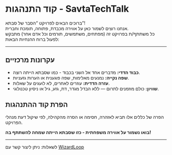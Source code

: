 # קוד התנהגות - SavtaTechTalk

ברוכים הבאים לפרויקט “הסבר של סבתא”!  
אנחנו רוצים לשמור כאן על אווירה מכבדת, פתוחה, תומכת וחברית.  
כל משתתף/ת בפרויקט זה (מפתחים, משתמשים, תורמים וכל אדם אחר) מתבקש לפעול ברוח ההנחיות הבאות:

---

## עקרונות מרכזיים

- **כבוד הדדי:** מדברים אחד אל השני בכבוד - כמו שסבתא הייתה רוצה.
- **שפה נקייה:** נמנעים מאלימות, שפה פוגענית או הערות גזעניות.
- **עזרה הדדית:** עוזרים לאחרים, לא לועגים על שאלות.
- **שוויון:** כולם מוזמנים לתרום — ללא הבדל מגדר, דת, גזע, גיל או ניסיון טכנולוגי.

## הפרת קוד ההתנהגות

הפרה של כללים אלו תביא לאזהרה, חסימה או הסרה מהקהילה, לפי שיקול דעת מנהלי הפרויקט.

**בואו נשמור על אווירה משפחתית - כזו שסבתא הייתה שמחה להשתתף בה!**

---
לשאלות: ניתן ליצור קשר עם [WizardLoop](https://github.com/WizardLoop)

